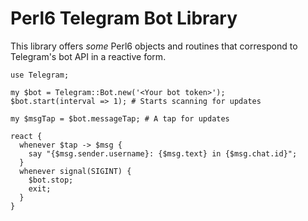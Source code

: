 # Perl6 Telegram Bot Library

This library offers *some* Perl6 objects and routines that correspond to Telegram's bot API in a reactive form.

```perl6
use Telegram;

my $bot = Telegram::Bot.new('<Your bot token>');
$bot.start(interval => 1); # Starts scanning for updates

my $msgTap = $bot.messageTap; # A tap for updates

react {
  whenever $tap -> $msg {
    say "{$msg.sender.username}: {$msg.text} in {$msg.chat.id}";
  }
  whenever signal(SIGINT) {
    $bot.stop;
    exit;
  }
}
```
